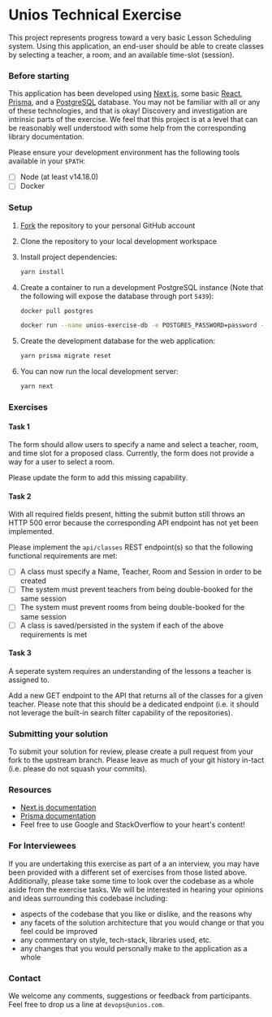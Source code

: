 # Unios Technical Exercise

This project represents progress toward a very basic Lesson Scheduling system. Using this application, an end-user should be able to create classes by selecting a teacher, a room, and an available time-slot (session).

### Before starting

This application has been developed using [Next.js](https://nextjs.org/), some basic [React](https://reactjs.org/), [Prisma](https://www.prisma.io/), and a [PostgreSQL](https://www.postgresql.org/) database. You may not be familiar with all or any of these technologies, and that is okay! Discovery and investigation are intrinsic parts of the exercise. We feel that this project is at a level that can be reasonably well understood with some help from the corresponding library documentation.

Please ensure your development environment has the following tools available in your `$PATH`:

-   [ ] Node (at least v14.18.0)
-   [ ] Docker

### Setup

1. [Fork](https://github.com/unioslight/unios-technical-exercise/fork) the repository to your personal GitHub account
1. Clone the repository to your local development workspace
1. Install project dependencies:
    ```bash
    yarn install
    ```
1. Create a container to run a development PostgreSQL instance (Note that the following will expose the database through port `5439`):

    ```bash
    docker pull postgres

    docker run --name unios-exercise-db -e POSTGRES_PASSWORD=password -d -p 5439:5432 postgres
    ```

1. Create the development database for the web application:
    ```bash
    yarn prisma migrate reset
    ```
1. You can now run the local development server:
    ```bash
    yarn next
    ```

### Exercises

#### Task 1

The form should allow users to specify a name and select a teacher, room, and time slot for a proposed class. Currently, the form does not provide a way for a user to select a room.

Please update the form to add this missing capability.

#### Task 2

With all required fields present, hitting the submit button still throws an HTTP 500 error because the corresponding API endpoint has not yet been implemented.

Please implement the `api/classes` REST endpoint(s) so that the following functional requirements are met:

-   [ ] A class must specify a Name, Teacher, Room and Session in order to be created
-   [ ] The system must prevent teachers from being double-booked for the same session
-   [ ] The system must prevent rooms from being double-booked for the same session
-   [ ] A class is saved/persisted in the system if each of the above requirements is met

#### Task 3

A seperate system requires an understanding of the lessons a teacher is assigned to.

Add a new GET endpoint to the API that returns all of the classes for a given teacher. Please note that this should be a dedicated endpoint (i.e. it should not leverage the built-in search filter capability of the repositories).

### Submitting your solution

To submit your solution for review, please create a pull request from your fork to the upstream branch. Please leave as much of your git history in-tact (i.e. please do not squash your commits).

### Resources

-   [Next.js documentation](https://nextjs.org/docs/getting-started)
-   [Prisma documentation](https://www.prisma.io/docs/concepts/components/prisma-client)
-   Feel free to use Google and StackOverflow to your heart's content!

### For Interviewees

If you are undertaking this exercise as part of a an interview, you may have been provided with a different set of exercises from those listed above. Additionally, please take some time to look over the codebase as a whole aside from the exercise tasks. We will be interested in hearing your opinions and ideas surrounding this codebase including:

-   aspects of the codebase that you like or dislike, and the reasons why
-   any facets of the solution architecture that you would change or that you feel could be improved
-   any commentary on style, tech-stack, libraries used, etc.
-   any changes that you would personally make to the application as a whole

### Contact

We welcome any comments, suggestions or feedback from participants. Feel free to drop us a line at `devops@unios.com`.
